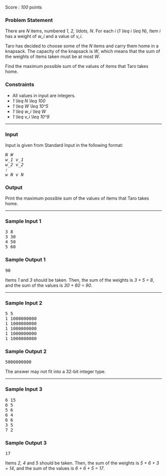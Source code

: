 <p>Score : <var>100</var> points</p>

<div class="part">
<section>
<h3>Problem Statement</h3><p>There are <var>N</var> items, numbered <var>1, 2, \ldots, N</var>.
For each <var>i</var> (<var>1 \leq i \leq N</var>), Item <var>i</var> has a weight of <var>w_i</var> and a value of <var>v_i</var>.</p>
<p>Taro has decided to choose some of the <var>N</var> items and carry them home in a knapsack.
The capacity of the knapsack is <var>W</var>, which means that the sum of the weights of items taken must be at most <var>W</var>.</p>
<p>Find the maximum possible sum of the values of items that Taro takes home.</p>
</section>
</div>

<div class="part">
<section>
<h3>Constraints</h3><ul>
<li>All values in input are integers.</li>
<li><var>1 \leq N \leq 100</var></li>
<li><var>1 \leq W \leq 10^5</var></li>
<li><var>1 \leq w_i \leq W</var></li>
<li><var>1 \leq v_i \leq 10^9</var></li>
</ul>
</section>
</div>

<hr />
<div class="io-style">
<div class="part">
<section>
<h3>Input</h3><p>Input is given from Standard Input in the following format:</p>
<pre><var>N</var> <var>W</var>
<var>w_1</var> <var>v_1</var>
<var>w_2</var> <var>v_2</var>
<var>:</var>
<var>w_N</var> <var>v_N</var>
</pre>

</section>
</div>

<div class="part">
<section>
<h3>Output</h3><p>Print the maximum possible sum of the values of items that Taro takes home.</p>
</section>
</div>
</div>

<hr />
<div class="part">
<section>
<h3>Sample Input 1</h3><pre>3 8
3 30
4 50
5 60
</pre>

</section>
</div>

<div class="part">
<section>
<h3>Sample Output 1</h3><pre>90
</pre>

<p>Items <var>1</var> and <var>3</var> should be taken.
Then, the sum of the weights is <var>3 + 5 = 8</var>, and the sum of the values is <var>30 + 60 = 90</var>.</p>
</section>
</div>

<hr />
<div class="part">
<section>
<h3>Sample Input 2</h3><pre>5 5
1 1000000000
1 1000000000
1 1000000000
1 1000000000
1 1000000000
</pre>

</section>
</div>

<div class="part">
<section>
<h3>Sample Output 2</h3><pre>5000000000
</pre>

<p>The answer may not fit into a 32-bit integer type.</p>
</section>
</div>

<hr />
<div class="part">
<section>
<h3>Sample Input 3</h3><pre>6 15
6 5
5 6
6 4
6 6
3 5
7 2
</pre>

</section>
</div>

<div class="part">
<section>
<h3>Sample Output 3</h3><pre>17
</pre>

<p>Items <var>2, 4</var> and <var>5</var> should be taken.
Then, the sum of the weights is <var>5 + 6 + 3 = 14</var>, and the sum of the values is <var>6 + 6 + 5 = 17</var>.</p></section>
</div>
